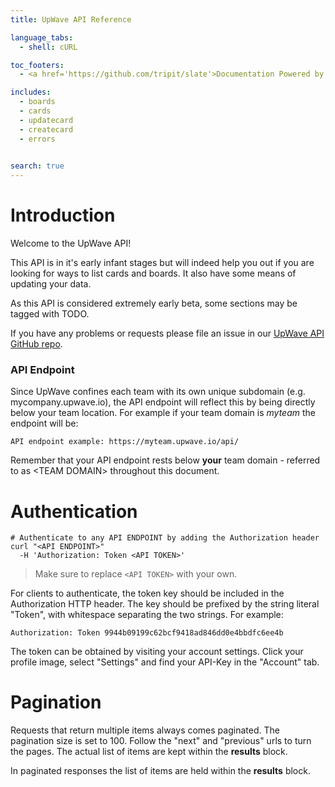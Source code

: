 ```yaml
---
title: UpWave API Reference

language_tabs:
  - shell: cURL

toc_footers:
  - <a href='https://github.com/tripit/slate'>Documentation Powered by Slate</a>

includes:
  - boards
  - cards
  - updatecard
  - createcard
  - errors
  

search: true
---
```


# Introduction

Welcome to the UpWave API!

This API is in it's early infant stages but will indeed help you out if you are looking for ways to list 
cards and boards. It also have some means of updating your data.

As this API is considered extremely early beta, some sections may be tagged with TODO.

If you have any problems or requests please file an issue in our [UpWave API GitHub repo](https://github.com/upwaveHQ/API-Doc).


### API Endpoint

Since UpWave confines each team with its own unique subdomain (e.g. mycompany.upwave.io),
the API endpoint will reflect this by being directly below your team location.
For example if your team domain is *myteam* the endpoint will be:

`API endpoint example: https://myteam.upwave.io/api/`

<aside class="notice">Remember that your API endpoint rests below <strong>your</strong> team domain - referred to as &lt;TEAM DOMAIN&gt; throughout this document.</aside>





# Authentication

```shell
# Authenticate to any API ENDPOINT by adding the Authorization header
curl "<API ENDPOINT>"
  -H 'Authorization: Token <API TOKEN>'
  ```
> Make sure to replace `<API TOKEN>` with your own.

For clients to authenticate, the token key should be included in the Authorization HTTP header. The key should be prefixed by the string literal "Token", with whitespace separating the two strings. For example:

`Authorization: Token 9944b09199c62bcf9418ad846dd0e4bbdfc6ee4b`

The token can be obtained by visiting your account settings. Click your profile image, select "Settings" and find your API-Key in the "Account" tab.





# Pagination

Requests that return multiple items always comes paginated. The pagination size is set to 100.
Follow the "next" and "previous" urls to turn the pages. The actual list of items are kept within the **results** block.

<aside class="notice">In paginated responses the list of items are held within the <strong>results</strong> block.</aside>



